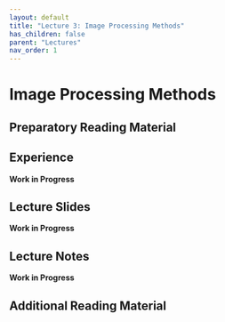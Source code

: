 ```yaml
---
layout: default
title: "Lecture 3: Image Processing Methods"
has_children: false
parent: "Lectures"
nav_order: 1
---
```


# Image Processing Methods

## Preparatory Reading Material


## Experience

__Work in Progress__

## Lecture Slides

__Work in Progress__

## Lecture Notes

__Work in Progress__

## Additional Reading Material

